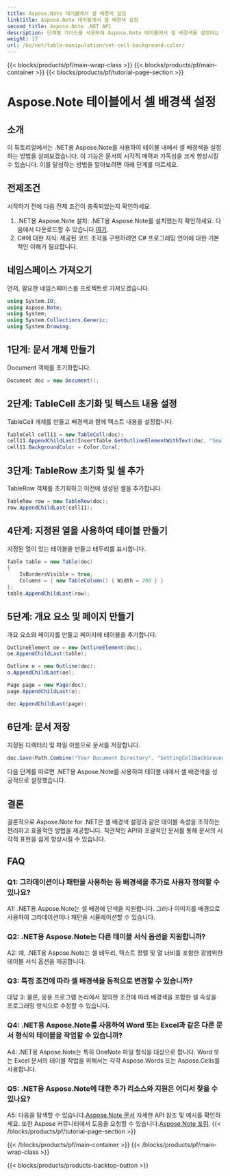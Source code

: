 ```yaml
---
title: Aspose.Note 테이블에서 셀 배경색 설정
linktitle: Aspose.Note 테이블에서 셀 배경색 설정
second_title: Aspose.Note .NET API
description: 단계별 가이드를 사용하여 Aspose.Note 테이블에서 셀 배경색을 설정하는 방법을 알아보세요. 손쉽게 문서 시각적 효과를 향상하세요.
weight: 17
url: /ko/net/table-manipulation/set-cell-background-color/
---
```


{{< blocks/products/pf/main-wrap-class >}}
{{< blocks/products/pf/main-container >}}
{{< blocks/products/pf/tutorial-page-section >}}

# Aspose.Note 테이블에서 셀 배경색 설정

## 소개

이 튜토리얼에서는 .NET용 Aspose.Note를 사용하여 테이블 내에서 셀 배경색을 설정하는 방법을 살펴보겠습니다. 이 기능은 문서의 시각적 매력과 가독성을 크게 향상시킬 수 있습니다. 이를 달성하는 방법을 알아보려면 아래 단계를 따르세요.

## 전제조건

시작하기 전에 다음 전제 조건이 충족되었는지 확인하세요.

1.  .NET용 Aspose.Note 설치: .NET용 Aspose.Note를 설치했는지 확인하세요. 다음에서 다운로드할 수 있습니다.[여기](https://releases.aspose.com/note/net/).
2. C#에 대한 지식: 제공된 코드 조각을 구현하려면 C# 프로그래밍 언어에 대한 기본적인 이해가 필요합니다.

## 네임스페이스 가져오기

먼저, 필요한 네임스페이스를 프로젝트로 가져오겠습니다.

```csharp
using System.IO;
using Aspose.Note;
using System;
using System.Collections.Generic;
using System.Drawing;
```

## 1단계: 문서 개체 만들기

Document 객체를 초기화합니다.

```csharp
Document doc = new Document();
```

## 2단계: TableCell 초기화 및 텍스트 내용 설정

TableCell 개체를 만들고 배경색과 함께 텍스트 내용을 설정합니다.

```csharp
TableCell cell11 = new TableCell(doc);
cell11.AppendChildLast(InsertTable.GetOutlineElementWithText(doc, "Small text"));
cell11.BackgroundColor = Color.Coral;
```

## 3단계: TableRow 초기화 및 셀 추가

TableRow 객체를 초기화하고 이전에 생성된 셀을 추가합니다.

```csharp
TableRow row = new TableRow(doc);
row.AppendChildLast(cell11);
```

## 4단계: 지정된 열을 사용하여 테이블 만들기

지정된 열이 있는 테이블을 만들고 테두리를 표시합니다.

```csharp
Table table = new Table(doc)
{
    IsBordersVisible = true,
    Columns = { new TableColumn() { Width = 200 } }
};
table.AppendChildLast(row);
```

## 5단계: 개요 요소 및 페이지 만들기

개요 요소와 페이지를 만들고 페이지에 테이블을 추가합니다.

```csharp
OutlineElement oe = new OutlineElement(doc);
oe.AppendChildLast(table);

Outline o = new Outline(doc);
o.AppendChildLast(oe);

Page page = new Page(doc);
page.AppendChildLast(o);

doc.AppendChildLast(page);
```

## 6단계: 문서 저장

지정된 디렉터리 및 파일 이름으로 문서를 저장합니다.

```csharp
doc.Save(Path.Combine("Your Document Directory", "SettingCellBackGroundColor.pdf"));
```

다음 단계를 따르면 .NET용 Aspose.Note를 사용하여 테이블 내에서 셀 배경색을 성공적으로 설정했습니다.

## 결론

결론적으로 Aspose.Note for .NET은 셀 배경색 설정과 같은 테이블 속성을 조작하는 편리하고 효율적인 방법을 제공합니다. 직관적인 API와 포괄적인 문서를 통해 문서의 시각적 표현을 쉽게 향상시킬 수 있습니다.

## FAQ

### Q1: 그라데이션이나 패턴을 사용하는 등 배경색을 추가로 사용자 정의할 수 있나요?

A1: .NET용 Aspose.Note는 셀 배경에 단색을 지원합니다. 그러나 이미지를 배경으로 사용하여 그라데이션이나 패턴을 시뮬레이션할 수 있습니다.

### Q2: .NET용 Aspose.Note는 다른 테이블 서식 옵션을 지원합니까?

A2: 예, .NET용 Aspose.Note는 셀 테두리, 텍스트 정렬 및 열 너비를 포함한 광범위한 테이블 서식 옵션을 제공합니다.

### Q3: 특정 조건에 따라 셀 배경색을 동적으로 변경할 수 있습니까?

대답 3: 물론, 응용 프로그램 논리에서 정의한 조건에 따라 배경색을 포함한 셀 속성을 프로그래밍 방식으로 수정할 수 있습니다.

### Q4: .NET용 Aspose.Note를 사용하여 Word 또는 Excel과 같은 다른 문서 형식의 테이블을 작업할 수 있습니까?

A4: .NET용 Aspose.Note는 특히 OneNote 파일 형식을 대상으로 합니다. Word 또는 Excel 문서의 테이블 작업을 위해서는 각각 Aspose.Words 또는 Aspose.Cells를 사용합니다.

### Q5: .NET용 Aspose.Note에 대한 추가 리소스와 지원은 어디서 찾을 수 있나요?

 A5: 다음을 탐색할 수 있습니다.[Aspose.Note 문서](https://reference.aspose.com/note/net/) 자세한 API 참조 및 예시를 확인하세요. 또한 Aspose 커뮤니티에서 도움을 요청할 수 있습니다.[Aspose.Note 포럼](https://forum.aspose.com/c/note/28).
{{< /blocks/products/pf/tutorial-page-section >}}

{{< /blocks/products/pf/main-container >}}
{{< /blocks/products/pf/main-wrap-class >}}

{{< blocks/products/products-backtop-button >}}
